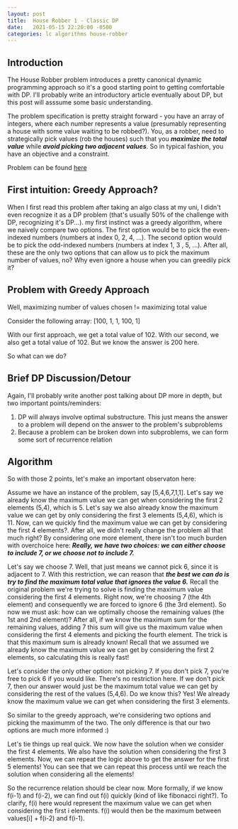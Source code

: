 ```yaml
---
layout: post
title:  House Robber 1 - Classic DP
date:   2021-05-15 22:20:00 -0500
categories: lc algorithms house-robber
---
```


Introduction
---------------
The House Robber problem introduces a pretty canonical dynamic programming approach so it's a good starting point to getting comfortable with DP. I'll probably write an introductory article eventually about DP, but this post will asssume some basic understanding. 

The problem specification is pretty straight forward - you have an array of integers, where each number represents a value (presumably representing a house with some value waiting to be robbed?). You, as a robber, need to strategically pick values (rob the houses) such that you ***maximize the total value*** while ***avoid picking two adjacent values***. So in typical fashion, you have an objective and a constraint.

Problem can be found [here](https://leetcode.com/problems/house-robber/) 

First intuition: Greedy Approach?
-----------------
When I first read this problem after taking an algo class at my uni, I didn't even recognize it as a DP problem (that's usually 50% of the challenge with DP, recognizing it's DP...). my first instinct was a greedy algorithm, where we naively compare two options. The first option would be to pick the even-indexed numbers (numbers at index 0, 2, 4, ...). The second option would be to pick the odd-indexed numbers (numbers at index 1, 3 , 5, ...). After all, these are the only two options that can allow us to pick the maximum number of values, no? Why even ignore a house when you can greedily pick it? 


Problem with Greedy Approach
------------------
Well, maximizing number of values chosen != maximizing total value  

Consider the following array: [100, 1, 1, 100, 1]  

With our first approach, we get a total value of 102. With our second, we also get a total value of 102. But we know the answer is 200 here. 

So what can we do? 


Brief DP Discussion/Detour
--------------------
Again, I'll probably write another post talking about DP more in depth, but two important points/reminders:


1. DP will always involve optimal substructure. This just means the answer to a problem will depend on the answer to the problem's subproblems
2. Because a problem can be broken down into subproblems, we can form some sort of recurrence relation


Algorithm
-------------------
So with those 2 points, let's make an important observaton here:  

Assume we have an instance of the problem, say [5,4,6,7,1,1]. Let's say we already know the maximum value we can get when considering the first 2 elements (5,4), which is 5. Let's say we also already know the maximum value we can get by only considering the first 3 elements (5,4,6), which is 11.  Now, can we quickly find the maximum value we can get by considering the first 4 elements?. After all, we didn't really change the problem all that much right? By considering one more element, there isn't too much burden with overchoice here: ***Really, we have two choices: we can either choose to include 7, or we choose not to include 7.***  

Let's say we choose 7. Well, that just means we cannot pick 6, since it is adjacent to 7. With this restriction, we can reason that ***the best we can do is try to find the maximum total value that ignores the value 6.*** Recall the original problem we're trying to solve is finding the maximum value considering the first 4 elements. Right now, we're choosing 7 (the 4th element) and consequently we are forced to ignore 6 (the 3rd element). So now we must ask: how can we optimally choose the remaining values (the 1st and 2nd element)? After all, if we know the maximum sum for the remaining values, adding 7 this sum will give us the maximum value when considering the first 4 elements and picking the fourth element. The trick is that this maximum sum is already known! Recall that we assumed we already know the maximum value we can get by considering the first 2 elements, so calculating this is really fast!

Let's consider the only other option: not picking 7. If you don't pick 7, you're free to pick 6 if you would like. There's no restriction here. If we don't pick 7, then our answer would just be the maximum total value we can get by considering the rest of the values (5,4,6). Do we know this? Yes! We already know the maximum value we can get when considering the first 3 elements.  

So similar to the greedy approach, we're considering two options and picking the maximumm of the two. The only difference is that our two options are much more informed :)  

Let's tie things up real quick. We now have the solution when we consider the first 4 elements. We also have the solution when considering the first 3 elements. Now, we can repeat the logic above to get the answer for the first 5 elements! You can see that we can repeat this process until we reach the solution when considering all the elements! 


So the recurrence relation should be clear now. More formally, if we know f(i-1) and f(i-2), we can find out f(i) quickly (kind of like fibonacci right?). To clarify, f(i) here would represent the maximum value we can get when considering the first i elements. f(i) would then be the maximum between values[i] + f(i-2) and f(i-1). 
